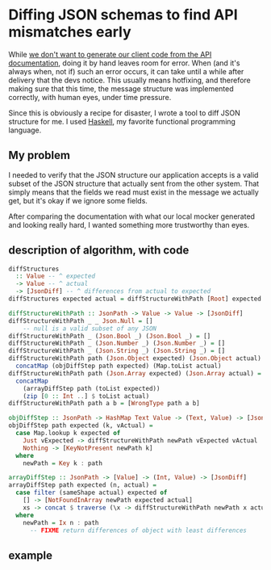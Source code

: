 # Diffing JSON schemas to find API mismatches early

While [we don't want to generate our client code from the API documentation](https://blog.novatec-gmbh.de/the-problems-with-swagger/),
doing it by hand leaves room for error.
When (and it's always when, not if) such an error occurs, it can take until a while after delivery that the devs notice.
This usually means hotfixing, and therefore making sure that this time, the message structure was implemented correctly, with human eyes, under time pressure.

Since this is obviously a recipe for disaster, I wrote a tool to diff JSON structure for me.
I used [Haskell](https://www.haskell.org), my favorite functional programming language.

## My problem

I needed to verify that the JSON structure our application accepts is a valid subset of the JSON structure that actually sent from the other system.
That simply means that the fields we read must exist in the message we actually get, but it's okay if we ignore some fields.

After comparing the documentation with what our local mocker generated and looking really hard, I wanted something more trustworthy than eyes.


## description of algorithm, with code

```haskell
diffStructures
  :: Value -- ^ expected
  -> Value -- ^ actual
  -> [JsonDiff] -- ^ differences from actual to expected
diffStructures expected actual = diffStructureWithPath [Root] expected actual

diffStructureWithPath :: JsonPath -> Value -> Value -> [JsonDiff]
diffStructureWithPath _ _ Json.Null = []
    -- null is a valid subset of any JSON
diffStructureWithPath _ (Json.Bool _) (Json.Bool _) = []
diffStructureWithPath _ (Json.Number _) (Json.Number _) = []
diffStructureWithPath _ (Json.String _) (Json.String _) = []
diffStructureWithPath path (Json.Object expected) (Json.Object actual) =
  concatMap (objDiffStep path expected) (Map.toList actual)
diffStructureWithPath path (Json.Array expected) (Json.Array actual) =
  concatMap
    (arrayDiffStep path (toList expected))
    (zip [0 :: Int ..] $ toList actual)
diffStructureWithPath path a b = [WrongType path a b]

objDiffStep :: JsonPath -> HashMap Text Value -> (Text, Value) -> [JsonDiff]
objDiffStep path expected (k, vActual) =
  case Map.lookup k expected of
    Just vExpected -> diffStructureWithPath newPath vExpected vActual
    Nothing -> [KeyNotPresent newPath k]
  where
    newPath = Key k : path

arrayDiffStep :: JsonPath -> [Value] -> (Int, Value) -> [JsonDiff]
arrayDiffStep path expected (n, actual) =
  case filter (sameShape actual) expected of
    [] -> [NotFoundInArray newPath expected actual]
    xs -> concat $ traverse (\x -> diffStructureWithPath newPath x actual) xs
  where
    newPath = Ix n : path
      -- FIXME return differences of object with least differences
```

## example
